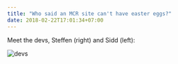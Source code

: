 ```yaml
---
title: "Who said an MCR site can't have easter eggs?"
date: 2018-02-22T17:01:34+07:00
---
```


Meet the devs, Steffen (right) and Sidd (left): 

![devs](/images/nc/juniper.jpeg)
